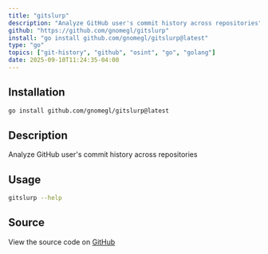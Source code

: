 ```yaml
---
title: "gitslurp"
description: "Analyze GitHub user's commit history across repositories"
github: "https://github.com/gnomegl/gitslurp"
install: "go install github.com/gnomegl/gitslurp@latest"
type: "go"
topics: ["git-history", "github", "osint", "go", "golang"]
date: 2025-09-10T11:24:35-04:00
---
```


## Installation

```bash
go install github.com/gnomegl/gitslurp@latest
```

## Description

Analyze GitHub user's commit history across repositories

## Usage

```bash
gitslurp --help
```

## Source

View the source code on [GitHub](https://github.com/gnomegl/gitslurp)
